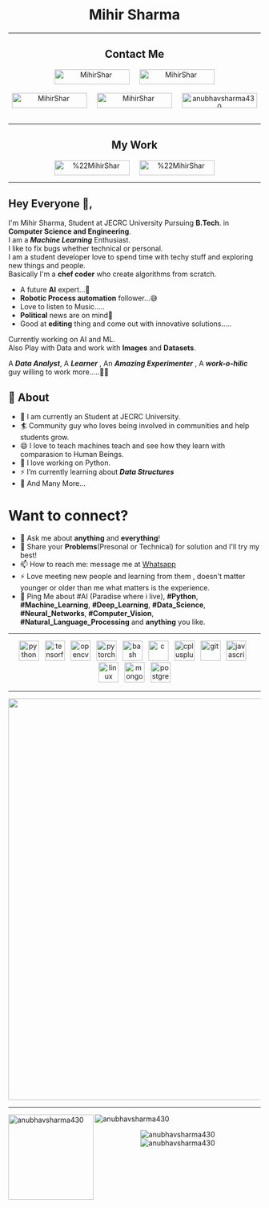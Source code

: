 <h1 align="center">Mihir Sharma</h1>
<hr/>
<h2 align="center">Contact Me</h2>
<p align="center">
  <a href="https://www.linkedin.com/in/mihir-s-6b850b11b/" target="blank" align="center"><img align="center" src="https://img.shields.io/badge/-Mihir_Sharma-blue?style=flat-square&logo=Linkedin&logoColor=white&link=https://www.linkedin.com/in/mihir-s-6b850b11b/" alt="MihirShar" height="30" width="150" /></a>
  &nbsp; &nbsp;
  <a href="mailto:shar.mihir12@gmail.com" target="blank" align="center"><img align="center" src="https://img.shields.io/badge/-Mihir_Sharma-c14438?style=flat-square&logo=Gmail&logoColor=white&link=mailto:Shar.mihir12@gmail.com" alt="MihirShar" height="30" width="150" /></a><br/>
  <br/>
  <a href="https://www.instagram.com/mihir_shar/" target="blank" align="center"><img align="center" src="http://img.shields.io/badge/-_Mihir__Shar_-rgb(255,105,180)?style=flat-square&logo=Instagram&logoColor=white&link=https://www.instagram.com/mihir_shar/" alt="MihirShar" height="30" width="150" /></a>
  &nbsp; &nbsp;
  <a href="https://www.facebook.com/monsterhumour" target="blank" align="center"><img align="center" src="https://img.shields.io/badge/-Mihir_Sharma-blue?style=flat-square&logo=Facebook&logoColor=white&link=https://www.facebook.com/monsterhumour" alt="MihirShar" height="30" width="150" /></a>
  &nbsp; &nbsp;
  <a href="https://wa.me/919680747474" target="blank" align="center"><img align="center" src="https://img.shields.io/badge/-Mihir_Sharma-rgb(77,194,71)?style=flat-square&logo=WhatsApp&logoColor=white&link=https://wa.me/919680747474/" alt="anubhavsharma430" height="30" width="150" /></a>
  <br/>
  <br/>
</p>
<hr/>
<h2 align="center">My Work</h2>
<p align="center">
  <a href="https://www.kaggle.com/mihirshar" target="blank" align="center"><img align="center" src="https://img.shields.io/badge/-Mihir_Sharma-rgb(51,171,255)?style=flat-square&logo=kaggle&logoColor=white&link=https://www.kaggle.com/mihirshar"alt="%22MihirShar" height="30" width="150" /></a>
  &nbsp; &nbsp;
  <a href="https://stackoverflow.com/users/11194817/mihir-sharma" target="blank" align="center"><img align="center" src="https://img.shields.io/badge/-Mihir_Sharma-rgb(239,130,54)?style=flat-square&logo=stackoverflow&logoColor=white&link=https://stackoverflow.com/users/11194817/mihir-sharma" alt="%22MihirShar" height="30" width="150" /></a>
</p>

---
## Hey Everyone 👋,           
I'm Mihir Sharma, Student at JECRC University Pursuing **B.Tech**. in **Computer Science and Engineering**.<br/>
I am a ***Machine Learning*** Enthusiast.<br/>
I like to fix bugs whether technical or personal.<br/>
I am a student developer love to spend time with techy stuff and exploring new things and people.<br/>
Basically I'm a **chef coder** who create algorithms from scratch.<br/>
* A future **AI** expert...💭
* **Robotic Process automation** follower...😅
* Love to listen to Music.....
* **Political** news are on mind🧐
* Good at **editing** thing and come out with innovative solutions.....

Currently working on AI and ML.<br/>
Also Play with Data and work with **Images** and **Datasets**.<br/>

A ***Data Analyst***, A ***Learner*** , An ***Amazing Experimenter*** , A ***work-o-hilic*** guy willing to work more.....🤔😉

## 🧐 About
- 🔭 I am currently an Student at JECRC University.
- 🏄‍ Community guy who loves being involved in communities and help students grow.
- 😄 I love to teach machines teach and see how they learn with comparasion to Human Beings.
- 🌱 I love working on Python.
- ⚡ I’m currently learning about ***Data Structures***
- 👯 And Many More...

# Want to connect?
- 💬 Ask me about **anything** and **everything**!
- 💬 Share your **Problems**(Presonal or Technical) for solution and I'll try my best!
- 📫 How to reach me: message me at [Whatsapp](https://wa.me/919680747474)
- ⚡ Love meeting new people and learning from them , doesn't matter younger or older than me what matters is the experience.
- 💬 Ping Me about #AI (Paradise where i live), **#Python**, **#Machine_Learning**, **#Deep_Learning**, **#Data_Science**, **#Neural_Networks**, **#Computer_Vision**, **#Natural_Language_Processing** and **anything** you like.
---

<p align="center">
  <img src="https://devicons.github.io/devicon/devicon.git/icons/python/python-original.svg" alt="python" width="40" height="40"/>
  &nbsp;
  <img src="https://www.vectorlogo.zone/logos/tensorflow/tensorflow-icon.svg" alt="tensorflow" width="40" height="40"/>
  &nbsp;
  <img src="https://www.vectorlogo.zone/logos/opencv/opencv-icon.svg" alt="opencv" width="40" height="40"/>
  &nbsp;
  <img src="https://www.vectorlogo.zone/logos/pytorch/pytorch-icon.svg" alt="pytorch" width="40" height="40"/>
  &nbsp;
  <img src="https://www.vectorlogo.zone/logos/gnu_bash/gnu_bash-icon.svg" alt="bash" width="40" height="40"/>
  &nbsp; 
  <img src="https://devicons.github.io/devicon/devicon.git/icons/c/c-original.svg" alt="c" width="40" height="40"/>
  &nbsp;
  <img src="https://devicons.github.io/devicon/devicon.git/icons/cplusplus/cplusplus-original.svg" alt="cplusplus" width="40" height="40"/>
  &nbsp;
  <img src="https://www.vectorlogo.zone/logos/git-scm/git-scm-icon.svg" alt="git" width="40" height="40"/>
  &nbsp;
  <img src="https://devicons.github.io/devicon/devicon.git/icons/javascript/javascript-original.svg" alt="javascript" width="40" height="40"/>
  &nbsp;
  <img src="https://devicons.github.io/devicon/devicon.git/icons/linux/linux-original.svg" alt="linux" width="40" height="40"/>
  &nbsp; 
  <img src="https://devicons.github.io/devicon/devicon.git/icons/mongodb/mongodb-original-wordmark.svg" alt="mongodb" width="40" height="40"/>
  &nbsp;
  <img src="https://devicons.github.io/devicon/devicon.git/icons/postgresql/postgresql-original-wordmark.svg" alt="postgresql" width="40" height="40"/>
</p>
<hr/>
<p align="center">
  <a href="https://github.com/ryo-ma/github-profile-trophy">
    <img align="center" width=800 src="https://github-profile-trophy.vercel.app/?username=anubhavsharma430&column=7"/>
  </a>
</p>
<hr/>
<p>
  <img height="170" align="left" src="https://github-readme-stats.vercel.app/api?username=anubhavsharma430&show_icons=true" alt="anubhavsharma430">
  <img src="https://github-readme-stats.vercel.app/api/top-langs/?username=anubhavsharma430&layout=compact&hide=html" alt="anubhavsharma430" />
</p>
<p align="center"> 
  <img src="https://komarev.com/ghpvc/?username=anubhavsharma430" alt="anubhavsharma430" />
  <br/>
  <img src="https://profile-counter.glitch.me/anubhavsharma430/count.svg" alt="anubhavsharma430" />
</p>
